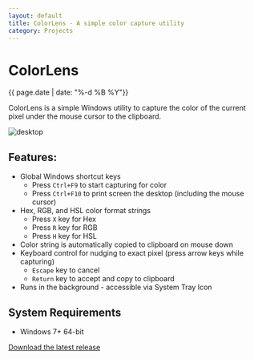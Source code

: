 ```yaml
---
layout: default
title: ColorLens - A simple color capture utility
category: Projects
---
```


# ColorLens

<div class="date">{{ page.date | date: "%-d %B %Y"}}</div>

ColorLens is a simple Windows utility to capture the color of the current pixel under the mouse cursor to the clipboard.

![desktop](https://user-images.githubusercontent.com/2717038/31751100-55e33dde-b449-11e7-94d3-9522c694b33e.png)

## Features:
* Global Windows shortcut keys
  * Press `Ctrl+F9` to start capturing for color
  * Press `Ctrl+F10` to print screen the desktop (including the mouse cursor)
* Hex, RGB, and HSL color format strings
  * Press `X` key for Hex
  * Press `R` key for RGB
  * Press `H` key for HSL
* Color string is automatically copied to clipboard on mouse down
* Keyboard control for nudging to exact pixel (press arrow keys while capturing)
  * `Escape` key to cancel
  * `Return` key to accept and copy to clipboard
* Runs in the background - accessible via System Tray Icon

## System Requirements
* Windows 7+ 64-bit 

[Download the latest release](https://github.com/wesselsga/colorlens/releases/latest)
